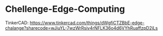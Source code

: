 # Chellenge-Edge-Computing
TinkerCAD: https://www.tinkercad.com/things/dWgfiCTZBbE-edge-chalange?sharecode=wJiuYL-7wzWrRsiv4rNFLK36o4d6VYhRuaffzpD2jLs
